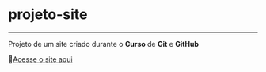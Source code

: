 # projeto-site
***
 Projeto de um site criado durante o **Curso** de **Git** e **GitHub**
 
🔗[Acesse o site aqui](https://carlosmagnopereira.github.io/projeto-site/)

